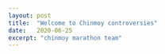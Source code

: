 ```yaml
---
layout: post
title:  "Welcome to Chinmoy controversies"
date:   2020-06-25
excerpt: "chinmoy marathon team"
---
```

